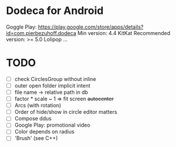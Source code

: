 # Dodeca for Android
Goggle Play: https://play.google.com/store/apps/details?id=com.pierbezuhoff.dodeca
Min version: 4.4 KitKat
Recommended version: >= 5.0 Lolipop
...
# TODO
- [ ] check CirclesGroup without inline
- [ ] outer open folder implicit intent
- [ ] file name -> relative path in db
- [ ] factor * scale ~ 1 => fit screen ~~autocenter~~
- [ ] Arcs (with rotation)
- [ ] Order of hide/show in circle editor matters
- [ ] Compose ddus
- [ ] Google Play: promotional video
- [ ] Color depends on radius
- [ ] 'Brush' (see C++)
